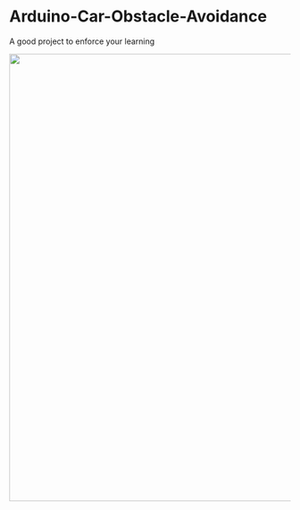 # Arduino-Car-Obstacle-Avoidance
A good project to enforce your learning

<img src="https://github.com/MennahMabrouk/Arduino-Car-Obstacle-Avoidance/assets/101124995/ae86e04b-ccd2-4353-b41b-00c2fb017533" width="600" height="800">
